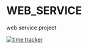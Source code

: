 # WEB_SERVICE
web service project

[![time tracker](https://wakatime.com/badge/github/Marshmellowon/WEB_SERVICE.svg)](https://wakatime.com/badge/github/Marshmellowon/WEB_SERVICE)
